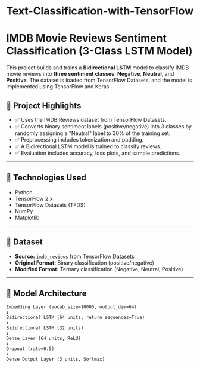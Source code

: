 # Text-Classification-with-TensorFlow

# IMDB Movie Reviews Sentiment Classification (3-Class LSTM Model)

This project builds and trains a **Bidirectional LSTM** model to classify IMDB movie reviews into **three sentiment classes**: **Negative**, **Neutral**, and **Positive**. The dataset is loaded from TensorFlow Datasets, and the model is implemented using TensorFlow and Keras.

## 📌 Project Highlights

- ✅ Uses the IMDB Reviews dataset from TensorFlow Datasets.
- ✅ Converts binary sentiment labels (positive/negative) into 3 classes by randomly assigning a "Neutral" label to 30% of the training set.
- ✅ Preprocessing includes tokenization and padding.
- ✅ A Bidirectional LSTM model is trained to classify reviews.
- ✅ Evaluation includes accuracy, loss plots, and sample predictions.

---

## 🔧 Technologies Used

- Python
- TensorFlow 2.x
- TensorFlow Datasets (TFDS)
- NumPy
- Matplotlib

---

## 📂 Dataset

- **Source:** `imdb_reviews` from TensorFlow Datasets
- **Original Format:** Binary classification (positive/negative)
- **Modified Format:** Ternary classification (Negative, Neutral, Positive)

---

## 🧠 Model Architecture

```text
Embedding Layer (vocab_size=10000, output_dim=64)
↓
Bidirectional LSTM (64 units, return_sequences=True)
↓
Bidirectional LSTM (32 units)
↓
Dense Layer (64 units, ReLU)
↓
Dropout (rate=0.5)
↓
Dense Output Layer (3 units, Softmax)
